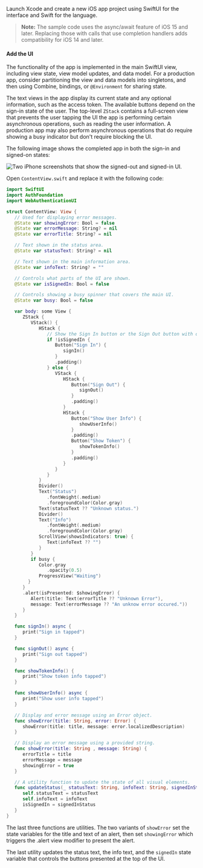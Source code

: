 Launch Xcode and create a new iOS app project using SwiftUI for the interface and Swift for the language.

> **Note:** The sample code uses the async/await feature of iOS 15 and later. Replacing those with calls that use completion handlers adds compatibility for iOS 14 and later.

#### Add the UI

The functionality of the app is implemented in the main SwiftUI view, including view state, view model updates, and data model. For a production app, consider partitioning the view and data models into singletons, and then using Combine, bindings, or `@Environment` for sharing state.

The text views in the app display its current state and any optional information, such as the access token. The available buttons depend on the sign-in state of the user. The top-level `ZStack` contains a full-screen view that prevents the user tapping the UI the app is performing certain asynchronous operations, such as reading the user information. A production app may also perform asynchronous operations that do require showing a busy indicator but don't require blocking the UI.

The following image shows the completed app in both the sign-in and signed-on states:

<div class=”full”>

<!-- <div class="common-image-format"> -->

![Two iPhone screenshots that show the signed-out and signed-in UI.](/img/sign-users-in/redirect-authentication/ios/app-ui-ios.png)

</div>

<!--
TODO: Source image(s): <url-of-source-figma-board> <name-label-of-image-inside-figma-board>
-->

Open `ContentView.swift` and replace it with the following code:

```swift
import SwiftUI
import AuthFoundation
import WebAuthenticationUI

struct ContentView: View {
   // Used for displaying error messages.
   @State var showingError: Bool = false
   @State var errorMessage: String? = nil
   @State var errorTitle: String? = nil

   // Text shown in the status area.
   @State var statusText: String? = nil

   // Text shown in the main information area.
   @State var infoText: String? = ""

   // Controls what parts of the UI are shown.
   @State var isSignedIn: Bool = false

   // Controls showing a busy spinner that covers the main UI.
   @State var busy: Bool = false

   var body: some View {
      ZStack {
         VStack() {
            HStack {
               // Show the Sign In button or the Sign Out button with other options.
               if !isSignedIn {
                  Button("Sign In") {
                     signIn()
                  }
                  .padding()
               } else {
                  VStack {
                     HStack {
                        Button("Sign Out") {
                           signOut()
                        }
                        .padding()
                     }
                     HStack {
                        Button("Show User Info") {
                           showUserInfo()
                        }
                        .padding()
                        Button("Show Token") {
                           showTokenInfo()
                        }
                        .padding()
                     }
                  }
               }
            }
            Divider()
            Text("Status")
               .fontWeight(.medium)
               .foregroundColor(Color.gray)
            Text(statusText ?? "Unknown status.")
            Divider()
            Text("Info")
               .fontWeight(.medium)
               .foregroundColor(Color.gray)
            ScrollView(showsIndicators: true) {
               Text(infoText ?? "")
            }
         }
         if busy {
            Color.gray
               .opacity(0.5)
            ProgressView("Waiting")
        }
      }
      .alert(isPresented: $showingError) {
         Alert(title: Text(errorTitle ?? "Unknown Error"),
         message: Text(errorMessage ?? "An unknow error occured."))
      }
   }

   func signIn() async {
      print("Sign in tapped")
   }

   func signOut() async {
      print("Sign out tapped")
   }

   func showTokenInfo() {
      print("Show token info tapped")
   }

   func showUserInfo() async {
      print("Show user info tapped")
   }

   // Display and error message using an Error object.
   func showError(title: String, error: Error) {
      showError(title: title, message: error.localizedDescription)
   }

   // Display an error message using a provided string.
   func showError(title: String , message: String) {
      errorTitle = title
      errorMessage = message
      showingError = true
   }

   // A utility function to update the state of all visual elements.
   func updateStatus(_ statusText: String, infoText: String, signedInStatus: Bool) {
      self.statusText = statusText
      self.infoText = infoText
      isSignedIn = signedInStatus
   }
}
```

The last three functions are utilities. The two variants of `showError` set the state variables for the title and text of an alert, then set `showingError` which triggers the .alert view modifier to present the alert.

The last utility updates the status text, the info text, and the `signedIn` state variable that controls the buttons presented at the top of the UI.
